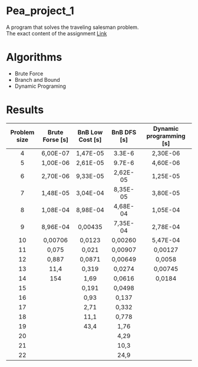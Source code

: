 # Pea_project_1

A program that solves the traveling salesman problem.\
The exact content of the assignment  [Link ](http://staff.iiar.pwr.wroc.pl/antoni.sterna/pea/PEA_ZP_1.pdf)

# Algorithms
* Brute Force
* Branch and Bound
* Dynamic Programing

# Results 
|Problem size|Brute Forse [s]|BnB Low Cost [s]|BnB DFS [s]|Dynamic programming [s]|
|:---:|:---:|:---:|:---:|:---:|
|4|6,00E-07|1,47E-05|3.3E-6|2,30E-06|
|5|1,00E-06|2,61E-05|9.7E-6|4,60E-06|
|6|2,70E-06|9,33E-05|2,62E-05|1,25E-05 |
|7|1,48E-05|3,04E-04|8,35E-05|3,80E-05|
|8|1,08E-04|8,98E-04|4,68E-04|1,05E-04|
|9|8,96E-04|0,00435|7,35E-04|2,78E-04|
|10|0,00706|0,0123|0,00260|5,47E-04|
|11|0,075|0,021|0,00907|0,00127|
|12|0,887|0,0871|0,00649|0,0058|
|13|11,4|0,319|0,0274|0,00745|
|14|154|1,69|0,0616|0,0184|
|15||0,191|0,0498|
|16||0,93|0,137 |
|17||2,71|0,332|
|18||11,1|0,778|
|19||43,4|1,76|
|20|||4,29|
|21|||10,3|
|22|||24,9|
